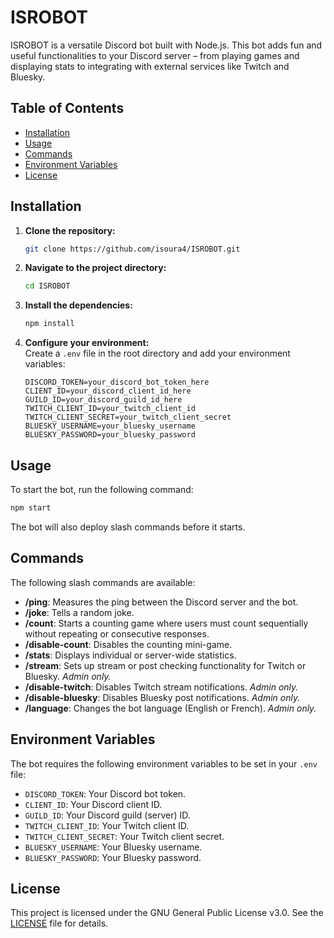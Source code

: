 # ISROBOT

ISROBOT is a versatile Discord bot built with Node.js. This bot adds fun and useful functionalities to your Discord server – from playing games and displaying stats to integrating with external services like Twitch and Bluesky.

## Table of Contents

- [Installation](#installation)
- [Usage](#usage)
- [Commands](#commands)
- [Environment Variables](#environment-variables)
- [License](#license)

## Installation

1. **Clone the repository:**
   ```bash
   git clone https://github.com/isoura4/ISROBOT.git
   ```

2. **Navigate to the project directory:**
   ```bash
   cd ISROBOT
   ```

3. **Install the dependencies:**
   ```bash
   npm install
   ```

4. **Configure your environment:**  
   Create a `.env` file in the root directory and add your environment variables:
   ```env
   DISCORD_TOKEN=your_discord_bot_token_here
   CLIENT_ID=your_discord_client_id_here
   GUILD_ID=your_discord_guild_id_here
   TWITCH_CLIENT_ID=your_twitch_client_id
   TWITCH_CLIENT_SECRET=your_twitch_client_secret
   BLUESKY_USERNAME=your_bluesky_username
   BLUESKY_PASSWORD=your_bluesky_password
   ```

## Usage

To start the bot, run the following command:

```bash
npm start
```

The bot will also deploy slash commands before it starts.

## Commands

The following slash commands are available:

- **/ping**: Measures the ping between the Discord server and the bot.
- **/joke**: Tells a random joke.
- **/count**: Starts a counting game where users must count sequentially without repeating or consecutive responses.
- **/disable-count**: Disables the counting mini-game.
- **/stats**: Displays individual or server-wide statistics.
- **/stream**: Sets up stream or post checking functionality for Twitch or Bluesky. *Admin only.*
- **/disable-twitch**: Disables Twitch stream notifications. *Admin only.*
- **/disable-bluesky**: Disables Bluesky post notifications. *Admin only.*
- **/language**: Changes the bot language (English or French). *Admin only.*

## Environment Variables

The bot requires the following environment variables to be set in your `.env` file:

- `DISCORD_TOKEN`: Your Discord bot token.
- `CLIENT_ID`: Your Discord client ID.
- `GUILD_ID`: Your Discord guild (server) ID.
- `TWITCH_CLIENT_ID`: Your Twitch client ID.
- `TWITCH_CLIENT_SECRET`: Your Twitch client secret.
- `BLUESKY_USERNAME`: Your Bluesky username.
- `BLUESKY_PASSWORD`: Your Bluesky password.

## License

This project is licensed under the GNU General Public License v3.0. See the [LICENSE](LICENSE) file for details.
